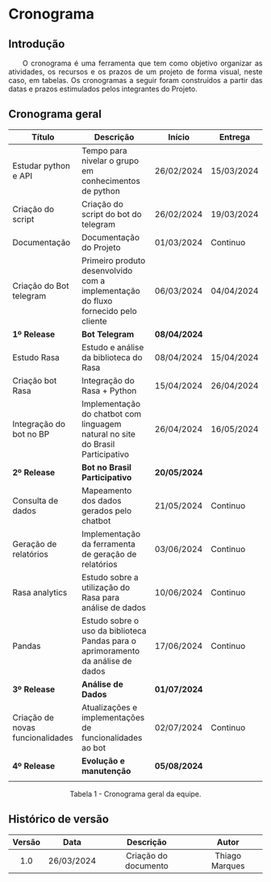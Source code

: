 # Cronograma

## Introdução

<p align="justify">&emsp;&emsp;O cronograma é uma ferramenta que tem como objetivo organizar as atividades, os recursos e os prazos de um projeto de forma visual, neste caso, em tabelas. Os cronogramas a seguir foram construídos a partir das datas e prazos estimulados pelos integrantes do Projeto.</p>

## Cronograma geral

| Título                       | Descrição                                                   | Início      | Entrega      |
|------------------------------|-------------------------------------------------------------|-------------|--------------|
| Estudar python e API         | Tempo para nivelar o grupo em conhecimentos de python      | 26/02/2024  | 15/03/2024   |
| Criação do script            | Criação do script do bot do telegram                        | 26/02/2024  | 19/03/2024   |
| Documentação                 | Documentação do Projeto                                     | 01/03/2024  | Continuo     |
| Criação do Bot telegram      | Primeiro produto desenvolvido com a implementação do fluxo fornecido pelo cliente | 06/03/2024 | 04/04/2024 |
| **1º Release**               | **Bot Telegram**                                            | **08/04/2024**  |              |
| Estudo Rasa                  | Estudo e análise da biblioteca do Rasa                      | 08/04/2024  | 15/04/2024   |
| Criação bot Rasa             | Integração do Rasa + Python                                 | 15/04/2024  | 26/04/2024   |
| Integração do bot no BP      | Implementação do chatbot com linguagem natural no site do Brasil Participativo | 26/04/2024 | 16/05/2024 |
| **2º Release**               | **Bot no Brasil Participativo**                             | **20/05/2024**  |              |
| Consulta de dados            | Mapeamento dos dados gerados pelo chatbot                   | 21/05/2024  | Continuo     |
| Geração de relatórios        | Implementação da ferramenta de geração de relatórios        | 03/06/2024  | Continuo     |
| Rasa analytics               | Estudo sobre a utilização do Rasa para análise de dados    | 10/06/2024  | Continuo     |
| Pandas                       | Estudo sobre o uso da biblioteca Pandas para o aprimoramento da análise de dados | 17/06/2024 | Continuo |
| **3º Release**               | **Análise de Dados**                                        | **01/07/2024**  |              |
| Criação de novas funcionalidades | Atualizações e implementações de funcionalidades ao bot  | 02/07/2024  | Continuo     |
| **4º Release**               | **Evolução e manutenção**                                  | **05/08/2024**  |              |
                |


<figcaption align="center">Tabela 1 - Cronograma geral da equipe.</figcaption>


## Histórico de versão

| Versão |    Data    |                       Descrição                       |      Autor       |
| :----: | :--------: | :---------------------------------------------------: | :--------------: |
|  1.0   | 26/03/2024 |           Criação do documento            |Thiago Marques|